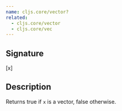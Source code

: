```yaml
---
name: cljs.core/vector?
related:
  - cljs.core/vector
  - cljs.core/vec
---
```


## Signature
[x]


## Description

Returns true if `x` is a vector, false otherwise.
